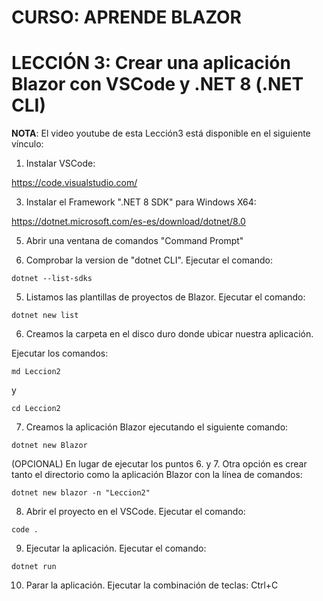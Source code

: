 # CURSO: APRENDE BLAZOR

# LECCIÓN 3: Crear una aplicación Blazor con VSCode y .NET 8 (.NET CLI)

**NOTA**: El video youtube de esta Lección3 está disponible en el siguiente vínculo: 

1. Instalar VSCode:

https://code.visualstudio.com/

3. Instalar el Framework ".NET 8 SDK" para Windows X64:

https://dotnet.microsoft.com/es-es/download/dotnet/8.0

5. Abrir una ventana de comandos "Command Prompt"

6. Comprobar la version de "dotnet CLI". Ejecutar el comando:

```
dotnet --list-sdks
```

5. Listamos las plantillas de proyectos de Blazor. Ejecutar el comando:

```
dotnet new list
```

6. Creamos la carpeta en el disco duro donde ubicar nuestra aplicación.

Ejecutar los comandos:

```
md Leccion2
```
   
y

```
cd Leccion2
```
   
7. Creamos la aplicación Blazor ejecutando el siguiente comando:

```
dotnet new Blazor
```

(OPCIONAL) En lugar de ejecutar los puntos 6. y 7. Otra opción es crear tanto el directorio como la aplicación Blazor con la línea de comandos: 

```
dotnet new blazor -n "Leccion2"
```

8. Abrir el proyecto en el VSCode. Ejecutar el comando:

```
code .
```

9. Ejecutar la aplicación. Ejecutar el comando:

```
dotnet run
```

10. Parar la aplicación. Ejecutar la combinación de teclas: Ctrl+C

